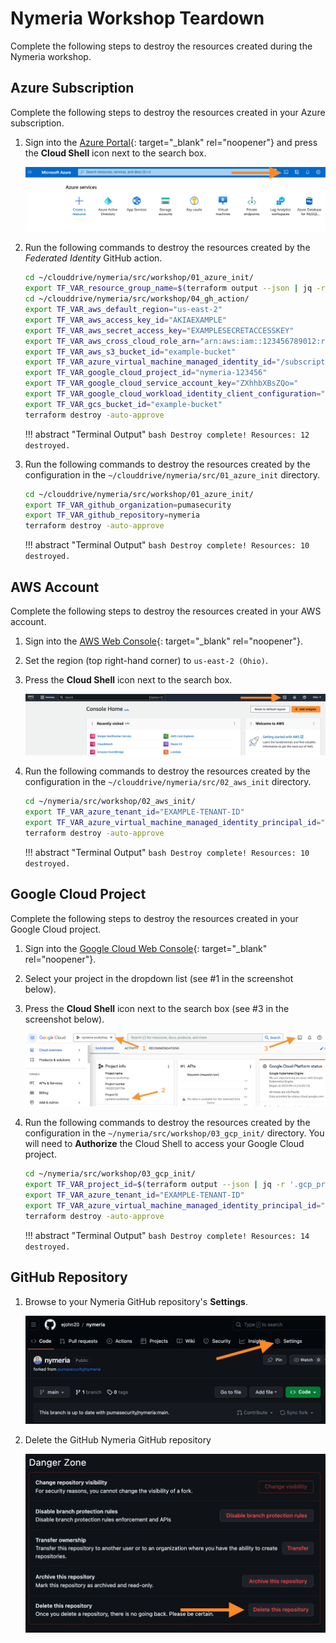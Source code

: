 # Nymeria Workshop Teardown

Complete the following steps to destroy the resources created during the Nymeria workshop.

## Azure Subscription

Complete the following steps to destroy the resources created in your Azure subscription.

1. Sign into the [Azure Portal](https://portal.azure.com/){: target="_blank" rel="noopener"} and press the **Cloud Shell** icon next to the search box.

    ![](./img/az-portal.png)

1. Run the following commands to destroy the resources created by the *Federated Identity* GitHub action.

    ```bash
    cd ~/clouddrive/nymeria/src/workshop/01_azure_init/
    export TF_VAR_resource_group_name=$(terraform output --json | jq -r '.resource_group_name.value')
    cd ~/clouddrive/nymeria/src/workshop/04_gh_action/
    export TF_VAR_aws_default_region="us-east-2"
    export TF_VAR_aws_access_key_id="AKIAEXAMPLE"
    export TF_VAR_aws_secret_access_key="EXAMPLESECRETACCESSKEY"
    export TF_VAR_aws_cross_cloud_role_arn="arn:aws:iam::123456789012:role/EXAMPLE"
    export TF_VAR_aws_s3_bucket_id="example-bucket"
    export TF_VAR_azure_virtual_machine_managed_identity_id="/subscriptions/EXAMPLE-SUBSCRIPTION-ID/resourceGroups/example-resource-group/providers/Microsoft.ManagedIdentity/userAssignedIdentities/example-managed-identity"
    export TF_VAR_google_cloud_project_id="nymeria-123456"
    export TF_VAR_google_cloud_service_account_key="ZXhhbXBsZQo="
    export TF_VAR_google_cloud_workload_identity_client_configuration="ZXhhbXBsZQo="
    export TF_VAR_gcs_bucket_id="example-bucket"
    terraform destroy -auto-approve
    ```

    !!! abstract "Terminal Output"
        ```bash
        Destroy complete! Resources: 12 destroyed.
        ```

1. Run the following commands to destroy the resources created by the configuration in the `~/clouddrive/nymeria/src/01_azure_init` directory.

    ```bash
    cd ~/clouddrive/nymeria/src/workshop/01_azure_init/
    export TF_VAR_github_organization=pumasecurity
    export TF_VAR_github_repository=nymeria
    terraform destroy -auto-approve
    ```

    !!! abstract "Terminal Output"
        ```bash
        Destroy complete! Resources: 10 destroyed.
        ```

## AWS Account

Complete the following steps to destroy the resources created in your AWS account.

1. Sign into the [AWS Web Console](https://console.aws.amazon.com/){: target="_blank" rel="noopener"}.

1. Set the region (top right-hand corner) to `us-east-2 (Ohio)`.

1. Press the **Cloud Shell** icon next to the search box.

    ![](./img/aws-console.png)

1. Run the following commands to destroy the resources created by the configuration in the `~/clouddrive/nymeria/src/02_aws_init` directory.

    ```bash
    cd ~/nymeria/src/workshop/02_aws_init/
    export TF_VAR_azure_tenant_id="EXAMPLE-TENANT-ID"
    export TF_VAR_azure_virtual_machine_managed_identity_principal_id="EXAMPLE-PRINCIPAL-ID"
    terraform destroy -auto-approve
    ```

    !!! abstract "Terminal Output"
        ```bash
        Destroy complete! Resources: 10 destroyed.
        ```

## Google Cloud Project

Complete the following steps to destroy the resources created in your Google Cloud project.

1. Sign into the [Google Cloud Web Console](https://console.cloud.google.com/){: target="_blank" rel="noopener"}.

1. Select your project in the dropdown list (see #1 in the screenshot below).

1. Press the **Cloud Shell** icon next to the search box (see #3 in the screenshot below).

    ![](./img/gcp-project.png)

1. Run the following commands to destroy the resources created by the configuration in the `~/nymeria/src/workshop/03_gcp_init/` directory. You will need to **Authorize** the Cloud Shell to access your Google Cloud project.

    ```bash
    cd ~/nymeria/src/workshop/03_gcp_init/
    export TF_VAR_project_id=$(terraform output --json | jq -r '.gcp_project_id.value')
    export TF_VAR_azure_tenant_id="EXAMPLE-TENANT-ID"
    export TF_VAR_azure_virtual_machine_managed_identity_principal_id="EXAMPLE-PRINCIPAL-ID"
    terraform destroy -auto-approve
    ```

    !!! abstract "Terminal Output"
        ```bash
        Destroy complete! Resources: 14 destroyed.
        ```

## GitHub Repository

1. Browse to your Nymeria GitHub repository's **Settings**.

    ![](./img/gh-settings.png)

1. Delete the GitHub Nymeria GitHub repository

    ![](./img/gh-delete-repo.png)
